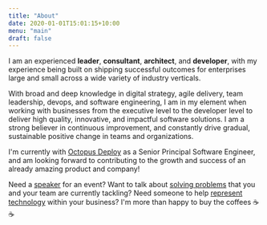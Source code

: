 ```yaml
---
title: "About"
date: 2020-01-01T15:01:15+10:00
menu: "main"
draft: false
---
```


I am an experienced **leader**, **consultant**, **architect**, and **developer**, with my experience being built on shipping successful outcomes for enterprises large and small across a wide variety of industry verticals.

With broad and deep knowledge in digital strategy, agile delivery, team leadership, devops, and software engineering, I am in my element when working with businesses from the executive level to the developer level to deliver high quality, innovative, and impactful software solutions. I am a strong believer in continuous improvement, and constantly drive gradual, sustainable positive change in teams and organizations.

I'm currently with [Octopus Deploy](https://www.octopus.com) as a Senior Principal Software Engineer, and am looking forward to contributing to the growth and success of an already amazing product and company!

Need a [speaker](https://www.andrew-best.com/speaking/) for an event? Want to talk about [solving problems](https://www.andrew-best.com/posts/discover-decide-deliver-part-one/) that you and your team are currently tackling? Need someone to help [represent technology](https://www.andrew-best.com/posts/good-technical-strategy/) within your business? I'm more than happy to buy the coffees ☕☕
